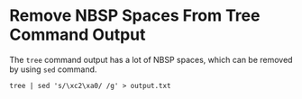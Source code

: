 # Remove NBSP Spaces From Tree Command Output

The `tree` command output has a lot of NBSP spaces, which can be removed by using `sed` command.

```shell
tree | sed 's/\xc2\xa0/ /g' > output.txt
```

